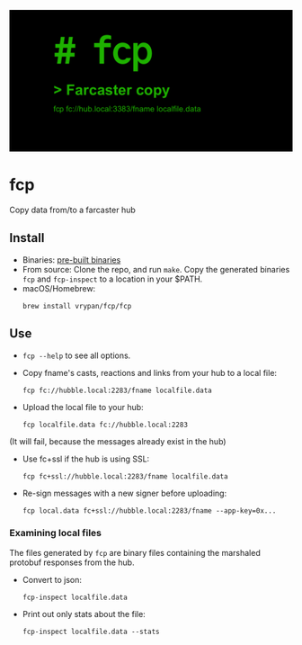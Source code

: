 ![social preview image](opengraph.png)

# fcp

Copy data from/to a farcaster hub

## Install

- Binaries: [pre-built binaries](https://github.com/vrypan/fcp/releases)
- From source: Clone the repo, and run `make`. Copy the generated binaries `fcp` and `fcp-inspect` to a location in your $PATH.
- macOS/Homebrew:
  ```
  brew install vrypan/fcp/fcp
  ```

## Use

- `fcp --help` to see all options.

- Copy fname's casts, reactions and links from your hub to a local file:
  ```
  fcp fc://hubble.local:2283/fname localfile.data
  ```

- Upload the local file to your hub:
  ```
  fcp localfile.data fc://hubble.local:2283
  ```
(It will fail, because the messages already exist in the hub)

- Use fc+ssl if the hub is using SSL:
  ```
  fcp fc+ssl://hubble.local:2283/fname localfile.data
  ```

- Re-sign messages with a new signer before uploading:
  ```
  fcp local.data fc+ssl://hubble.local:2283/fname --app-key=0x...
  ```

### Examining local files

The files generated by `fcp` are binary files containing the marshaled
protobuf responses from the hub.

- Convert to json:
  ```
  fcp-inspect localfile.data
  ```
- Print out only stats about the file:
  ```
  fcp-inspect localfile.data --stats
  ```
